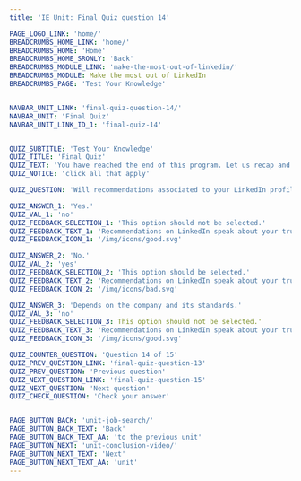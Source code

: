 ```yaml
---
title: 'IE Unit: Final Quiz question 14'

PAGE_LOGO_LINK: 'home/'
BREADCRUMBS_HOME_LINK: 'home/'
BREADCRUMBS_HOME: 'Home'
BREADCRUMBS_HOME_SRONLY: 'Back'
BREADCRUMBS_MODULE_LINK: 'make-the-most-out-of-linkedin/'
BREADCRUMBS_MODULE: Make the most out of LinkedIn
BREADCRUMBS_PAGE: 'Test Your Knowledge'


NAVBAR_UNIT_LINK: 'final-quiz-question-14/'
NAVBAR_UNIT: 'Final Quiz'
NAVBAR_UNIT_LINK_ID_1: 'final-quiz-14'


QUIZ_SUBTITLE: 'Test Your Knowledge'
QUIZ_TITLE: 'Final Quiz'
QUIZ_TEXT: 'You have reached the end of this program. Let us recap and review by answering each of the situational real-life questions with the most appropriate answer. Good Luck!'
QUIZ_NOTICE: 'click all that apply'

QUIZ_QUESTION: 'Will recommendations associated to your LinkedIn profile be enough for companies during recruitment process if they require them?'

QUIZ_ANSWER_1: 'Yes.'
QUIZ_VAL_1: 'no'
QUIZ_FEEDBACK_SELECTION_1: 'This option should not be selected.'
QUIZ_FEEDBACK_TEXT_1: 'Recommendations on LinkedIn speak about your trust and credibility. Indeed, they are good to have but they will not substitute official recommendations during a recruitment process if they are required by the company.'
QUIZ_FEEDBACK_ICON_1: '/img/icons/good.svg'

QUIZ_ANSWER_2: 'No.'
QUIZ_VAL_2: 'yes'
QUIZ_FEEDBACK_SELECTION_2: 'This option should be selected.'
QUIZ_FEEDBACK_TEXT_2: 'Recommendations on LinkedIn speak about your trust and credibility. Indeed, they are good to have but they will not substitute official recommendations during a recruitment process if they are required by the company.'
QUIZ_FEEDBACK_ICON_2: '/img/icons/bad.svg'

QUIZ_ANSWER_3: 'Depends on the company and its standards.'
QUIZ_VAL_3: 'no'
QUIZ_FEEDBACK_SELECTION_3: This option should not be selected.'
QUIZ_FEEDBACK_TEXT_3: 'Recommendations on LinkedIn speak about your trust and credibility. They are good to have they will not substitute official recommendations during a recruitment process if they are required by any company.'
QUIZ_FEEDBACK_ICON_3: '/img/icons/good.svg'

QUIZ_COUNTER_QUESTION: 'Question 14 of 15'
QUIZ_PREV_QUESTION_LINK: 'final-quiz-question-13'
QUIZ_PREV_QUESTION: 'Previous question'
QUIZ_NEXT_QUESTION_LINK: 'final-quiz-question-15'
QUIZ_NEXT_QUESTION: 'Next question'
QUIZ_CHECK_QUESTION: 'Check your answer'


PAGE_BUTTON_BACK: 'unit-job-search/'
PAGE_BUTTON_BACK_TEXT: 'Back'
PAGE_BUTTON_BACK_TEXT_AA: 'to the previous unit'
PAGE_BUTTON_NEXT: 'unit-conclusion-video/'
PAGE_BUTTON_NEXT_TEXT: 'Next'
PAGE_BUTTON_NEXT_TEXT_AA: 'unit'
---
```

